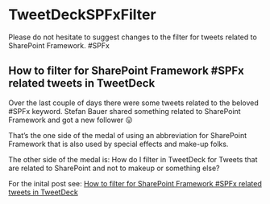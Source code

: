 # TweetDeckSPFxFilter
Please do not hesitate to suggest changes to the filter for tweets related to SharePoint Framework. #SPFx

## How to filter for SharePoint Framework #SPFx related tweets in TweetDeck
Over the last couple of days there were some tweets related to the beloved #SPFx keyword. Stefan Bauer shared something related to SharePoint Framework and got a new follower 😛

That’s the one side of the medal of using an abbreviation for SharePoint Framework that is also used by special effects and make-up folks.

The other side of the medal is: How do I filter in TweetDeck for Tweets that are related to SharePoint and not to makeup or something else?

For the inital post see: [How to filter for SharePoint Framework #SPFx related tweets in TweetDeck](https://andikrueger.wordpress.com/2019/01/10/how-to-filter-for-sharepoint-framework-spfx-related-tweets-in-tweetdeck/)
